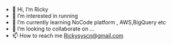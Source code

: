 - 👋 Hi, I’m Ricky
- 👀 I’m interested in running
- 🌱 I’m currently learning NoCode platform , AWS,BigQuery etc
- 💞️ I’m looking to collaborate on ...
- 📫 How to reach me Rickysyscn@gmail.com

<!---
Rickysyscn/Rickysyscn is a ✨ special ✨ repository because its `README.md` (this file) appears on your GitHub profile.
You can click the Preview link to take a look at your changes.
--->
